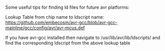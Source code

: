 Some useful tips for finding ld files for future avr platforms:

Lookup Table from chip name to ldscript name:
https://github.com/embecosm/avr-gcc/blob/avr-gcc-mainline/gcc/config/avr/avr-mcus.def

If you have avr-gcc installed then navigate to /usr/lib/avr/lib/ldscripts/ and find the corresponding ldscript from the above lookup table